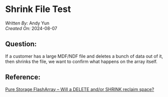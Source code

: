 # Shrink File Test

*Written By:* Andy Yun<br>
*Created On:* 2024-08-07

## Question:
If a customer has a large MDF/NDF file and deletes a bunch of data out of it, then shrinks the file, we want to confirm what happens on the array itself.

## Reference:
[Pure Storage FlashArray – Will a DELETE and/or SHRINK reclaim space?](https://sqlbek.wordpress.com/2024/08/13/pure-storage-flasharray-will-a-delete-and-or-shrink-reclaim-space/)


